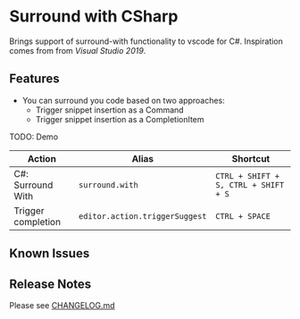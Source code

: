 # Surround with CSharp

Brings support of surround-with functionality to vscode for C#. Inspiration comes from from *Visual Studio 2019*.

## Features

* You can surround you code based on two approaches:
  * Trigger snippet insertion as a Command
  * Trigger snippet insertion as a CompletionItem

TODO: Demo

Action             | Alias                          | Shortcut
-------------------|--------------------------------|-------------------------------------
C#: Surround With  | `surround.with`                | `CTRL + SHIFT + S, CTRL + SHIFT + S`
Trigger completion | `editor.action.triggerSuggest` | `CTRL + SPACE`

## Known Issues

## Release Notes

Please see [CHANGELOG.md](./CHANGELOG.md)
